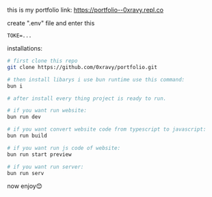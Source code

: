 this is my portfolio
link: https://portfolio--0xravy.repl.co

create ".env" file and enter this 
```
TOKE=...
```

installations:
```sh
# first clone this repo
git clone https://github.com/0xravy/portfolio.git

# then install libarys i use bun runtime use this command:
bun i

# after install every thing project is ready to run.

# if you want run website:
bun run dev

# if you want convert website code from typescript to javascript:
bun run build

# if you want run js code of website:
bun run start preview

# if you want run server:
bun run serv
```

now enjoy😊
